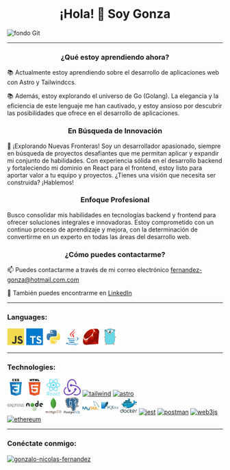 <h1 align="center">¡Hola! 👋 Soy Gonza</h1>

![fondo Git](https://github.com/CharlyGon/CharlyGon/assets/89945170/ef6283dc-53d4-4b80-affa-175f2a5ee183)

<hr>

<h3 align="center">¿Qué estoy aprendiendo ahora?</h3>

📚 Actualmente estoy aprendiendo sobre el desarrollo de aplicaciones web con Astro y Tailwindccs.

📚 Además, estoy explorando el universo de Go (Golang). La elegancia y la eficiencia de este lenguaje me han cautivado,
y estoy ansioso por descubrir las posibilidades que ofrece en el desarrollo de aplicaciones.

<h3 align="center">En Búsqueda de Innovación</h3>

🚀 ¡Explorando Nuevas Fronteras! Soy un desarrollador apasionado, siempre en búsqueda de proyectos desafiantes que me permitan aplicar y expandir mi conjunto de habilidades. Con experiencia sólida en el desarrollo backend y fortaleciendo mi dominio en React para el frontend, estoy listo para aportar valor a tu equipo y proyectos. ¿Tienes una visión que necesita ser construida? ¡Hablemos!

<h3 align="center">Enfoque Profesional</h3>

Busco consolidar mis habilidades en tecnologías backend y frontend para ofrecer soluciones integrales e innovadoras. Estoy comprometido con un continuo proceso de aprendizaje y mejora, con la determinación de convertirme en un experto en todas las áreas del desarrollo web.

<h3 align="center">¿Cómo puedes contactarme?</h3>

📫 Puedes contactarme a través de mi correo electrónico
[fernandez-gonza@hotmail.com.com](mailto:fernandez-gonza@hotmail.com)

🔗 También puedes encontrarme en [LinkedIn](https://www.linkedin.com/in/gonzalo-nicolas-fernandez/)

<hr>

<h3 align="left">Languages:</h3>
<div align="left">
    <a href="https://developer.mozilla.org/en-US/docs/Web/JavaScript" target="_blank" rel="noreferrer"><img src="https://raw.githubusercontent.com/devicons/devicon/master/icons/javascript/javascript-original.svg" alt="javascript" width="40" height="40" /></a>
    <a href="https://www.typescriptlang.org/" target="_blank" rel="noreferrer"><img src="https://raw.githubusercontent.com/devicons/devicon/master/icons/typescript/typescript-original.svg" alt="typescript" width="40" height="40" /></a>
    <a href="https://www.python.org" target="_blank" rel="noreferrer"><img src="https://raw.githubusercontent.com/devicons/devicon/master/icons/python/python-original.svg" alt="python" width="40" height="40" /></a>
    <a href="https://www.java.com" target="_blank" rel="noreferrer"><img src="https://raw.githubusercontent.com/devicons/devicon/master/icons/java/java-original.svg" alt="java" width="40" height="40" /></a>
    <a href="https://www.ruby-lang.org/en/" target="_blank" rel="noreferrer"><img src="https://raw.githubusercontent.com/devicons/devicon/master/icons/ruby/ruby-original.svg" alt="ruby" width="40" height="40" /></a>
    <a href="https://golang.org" target="_blank" rel="noreferrer"><img src="https://raw.githubusercontent.com/devicons/devicon/master/icons/go/go-original.svg" alt="go" width="40" height="40" /></a>
</div>

<hr>

<h3 align="left">Technologies: </h3>
<div align="left">
    <a href="https://www.w3schools.com/css/" target="_blank" rel="noreferrer"><img src="https://raw.githubusercontent.com/devicons/devicon/master/icons/css3/css3-original-wordmark.svg" alt="css3" width="40" height="40" /></a>
    <a href="https://www.w3.org/html/" target="_blank" rel="noreferrer"><img src="https://raw.githubusercontent.com/devicons/devicon/master/icons/html5/html5-original-wordmark.svg" alt="html5" width="40" height="40" /></a>
    <a href="https://reactjs.org/" target="_blank" rel="noreferrer"><img src="https://raw.githubusercontent.com/devicons/devicon/master/icons/react/react-original-wordmark.svg" alt="react" width="40" height="40" /></a>
    <a href="https://redux.js.org" target="_blank" rel="noreferrer"><img src="https://raw.githubusercontent.com/devicons/devicon/master/icons/redux/redux-original.svg" alt="redux" width="40" height="40" /></a>
    <a href="https://tailwindcss.com/" target="_blank" rel="noreferrer"><img src="https://www.vectorlogo.zone/logos/tailwindcss/tailwindcss-icon.svg" alt="tailwind" width="40" height="40" /></a>
    <a href="https://www.astro.build/" target="_blank" rel="noreferrer"><img src="https://logosandtypes.com/wp-content/uploads/2023/03/astro-framework.svg" alt="astro" width="40" height="40" /></a>
</div>

<div align="left">
    <a href="https://expressjs.com" target="_blank" rel="noreferrer"><img src="https://raw.githubusercontent.com/devicons/devicon/master/icons/express/express-original-wordmark.svg" alt="express" width="40" height="40" /></a>
    <a href="https://nodejs.org" target="_blank" rel="noreferrer"><img src="https://raw.githubusercontent.com/devicons/devicon/master/icons/nodejs/nodejs-original-wordmark.svg" alt="nodejs" width="40" height="40" /></a>
    <a href="https://www.mongodb.com/" target="_blank" rel="noreferrer"><img src="https://raw.githubusercontent.com/devicons/devicon/master/icons/mongodb/mongodb-original-wordmark.svg" alt="mongodb" width="40" height="40" /></a>
    <a href="https://www.postgresql.org" target="_blank" rel="noreferrer"><img src="https://raw.githubusercontent.com/devicons/devicon/master/icons/postgresql/postgresql-original-wordmark.svg" alt="postgresql" width="40" height="40" /></a>
    <a href="https://www.mysql.com/" target="_blank" rel="noreferrer"><img src="https://raw.githubusercontent.com/devicons/devicon/master/icons/mysql/mysql-original-wordmark.svg" alt="mysql" width="40" height="40" /></a>
    <a href="https://www.sqlite.org/" target="_blank" rel="noreferrer"><img src="https://raw.githubusercontent.com/devicons/devicon/master/icons/sqlite/sqlite-original-wordmark.svg" alt="sqlite" width="40" height="40" /></a>
    <a href="https://www.docker.com/" target="_blank" rel="noreferrer"><img src="https://raw.githubusercontent.com/devicons/devicon/master/icons/docker/docker-original-wordmark.svg" alt="docker" width="40" height="40" /></a>
    <a href="https://www.jestjs.io" target="_blank" rel="noreferrer"><img src="https://www.vectorlogo.zone/logos/jestjsio/jestjsio-icon.svg" alt="jest" width="40" height="40" /></a>
    <a href="https://www.postman.com" target="_blank" rel="noreferrer"><img src="https://www.vectorlogo.zone/logos/getpostman/getpostman-icon.svg" alt="postman" width="40" height="40" /></a>
    <a href="https://web3js.org/" target="_blank" rel="noreferrer"><img src="https://github.com/web3/web3.js/blob/HEAD/assets/logo/web3js.jpg" alt="web3js" width="40" height="40" /></a>
    <a href="https://www.etheruem.org" target="_blank" rel="noreferrer"><img src="https://www.vectorlogo.zone/logos/ethereum/ethereum-icon.svg" alt="ethereum" width="40" height="40" /></a>
</div>

<hr>

<h3 align="left">Conéctate conmigo:</h3>

<p align="left">
    <a href="https://www.linkedin.com/in/gonzalo-nicolas-fernandez/" target="blank">
        <img align="center" src="https://raw.githubusercontent.com/rahuldkjain/github-profile-readme-generator/master/src/images/icons/Social/linked-in-alt.svg" alt="gonzalo-nicolas-fernandez" height="30" width="40" />
    </a>
</p>
